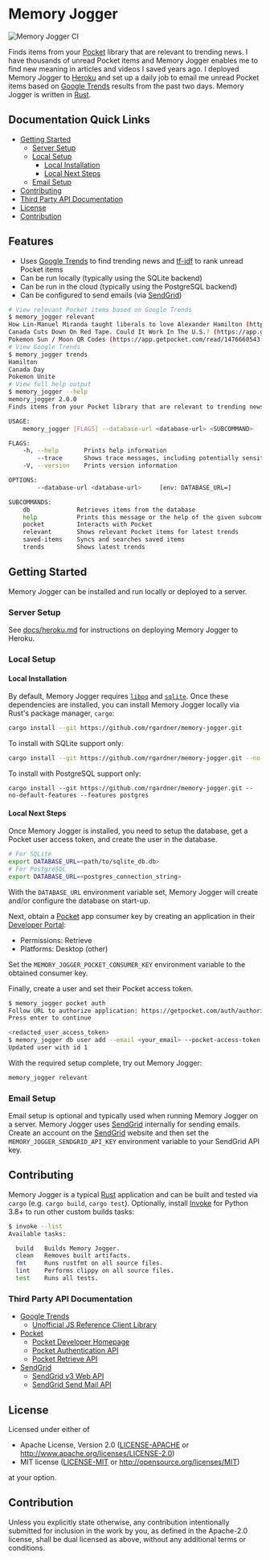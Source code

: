 # Memory Jogger

![Memory Jogger CI](https://github.com/rgardner/memory-jogger/workflows/Memory%20Jogger%20CI/badge.svg)

Finds items from your [Pocket][pocket] library that are
relevant to trending news. I have thousands of unread Pocket items and Memory
Jogger enables me to find new meaning in articles and videos I saved years
ago. I deployed Memory Jogger to [Heroku](https://www.heroku.com/) and set up
a daily job to email me unread Pocket items based on [Google
Trends][google-trends] results from the past two days. Memory Jogger is written
in [Rust][rust].

## Documentation Quick Links

- [Getting Started](#getting-started)
  - [Server Setup](#server-setup)
  - [Local Setup](#local-setup)
    - [Local Installation](#local-installation)
    - [Local Next Steps](#local-next-steps)
  - [Email Setup](#email-setup)
- [Contributing](#contributing)
- [Third Party API Documentation](#third-party-api-documentation)
- [License](#license)
- [Contribution](#contribution)

## Features

- Uses [Google Trends][google-trends] to find trending news
  and [tf-idf](https://en.wikipedia.org/wiki/Tf%E2%80%93idf) to rank unread
  Pocket items
- Can be run locally (typically using the SQLite backend)
- Can be run in the cloud (typically using the PostgreSQL backend)
- Can be configured to send emails (via [SendGrid][sendgrid])

```sh
# View relevant Pocket items based on Google Trends
$ memory_jogger relevant
How Lin-Manuel Miranda taught liberals to love Alexander Hamilton (https://app.getpocket.com/read/1116619900), Why: Hamilton (https://trends.google.com/trends/explore?q=Hamilton&date=now%207-d&geo=US)
Canada Cuts Down On Red Tape. Could It Work In The U.S.? (https://app.getpocket.com/read/934754123), Why: Canada Day (https://trends.google.com/trends/explore?q=Canada%20Day&date=now%207-d&geo=US)
Pokemon Sun / Moon QR Codes (https://app.getpocket.com/read/1476660543, Why: Pokemon Unite (https://trends.google.com/trends/explore?q=Pokemon%20Unite&date=now%207-d&geo=US)
# View Google Trends
$ memory_jogger trends
Hamilton
Canada Day
Pokemon Unite
# View full help output
$ memory_jogger --help
memory_jogger 2.0.0
Finds items from your Pocket library that are relevant to trending news.

USAGE:
    memory_jogger [FLAGS] --database-url <database-url> <SUBCOMMAND>

FLAGS:
    -h, --help       Prints help information
        --trace      Shows trace messages, including potentially sensitive HTTP data
    -V, --version    Prints version information

OPTIONS:
        --database-url <database-url>     [env: DATABASE_URL=]

SUBCOMMANDS:
    db             Retrieves items from the database
    help           Prints this message or the help of the given subcommand(s)
    pocket         Interacts with Pocket
    relevant       Shows relevant Pocket items for latest trends
    saved-items    Syncs and searches saved items
    trends         Shows latest trends
```

## Getting Started

Memory Jogger can be installed and run locally or deployed to a server.

### Server Setup

See [docs/heroku.md](docs/heroku.md) for instructions on deploying Memory
Jogger to Heroku.

### Local Setup

#### Local Installation

By default, Memory Jogger requires
[`libpq`](https://www.postgresql.org/download/) and
[`sqlite`](https://www.sqlitetutorial.net/download-install-sqlite/). Once
these dependencies are installed, you can install Memory Jogger locally via
Rust's package manager, `cargo`:

```sh
cargo install --git https://github.com/rgardner/memory-jogger.git
```

To install with SQLite support only:

```sh
cargo install --git https://github.com/rgardner/memory-jogger.git --no-default-features --features sqlite
```

To install with PostgreSQL support only:

```
cargo install --git https://github.com/rgardner/memory-jogger.git --no-default-features --features postgres
```

#### Local Next Steps

Once Memory Jogger is installed, you need to setup the database, get a Pocket
user access token, and create the user in the database.

```sh
# For SQLite
export DATABASE_URL=<path/to/sqlite_db.db>
# For PostgreSQL
export DATABASE_URL=<postgres_connection_string>
```

With the `DATABASE_URL` environment variable set, Memory Jogger will create
and/or configure the database on start-up.

Next, obtain a [Pocket][pocket] app consumer key by creating an application
in their [Developer Portal](https://getpocket.com/developer/apps/):

- Permissions: Retrieve
- Platforms: Desktop (other)

Set the `MEMORY_JOGGER_POCKET_CONSUMER_KEY` environment variable to the
obtained consumer key.

Finally, create a user and set their Pocket access token.

```sh
$ memory_jogger pocket auth
Follow URL to authorize application: https://getpocket.com/auth/authorize?request_token=<redacted_request_token>&redirect_uri=memory_jogger%3Afinishauth
Press enter to continue

<redacted_user_access_token>
$ memory_jogger db user add --email <your_email> --pocket-access-token <redacted_user_access_token>
Updated user with id 1
```

With the required setup complete, try out Memory Jogger:

```sh
memory_jogger relevant
```

### Email Setup

Email setup is optional and typically used when running Memory Jogger on a
server. Memory Jogger uses [SendGrid][sendgrid] internally for sending
emails. Create an account on the [SendGrid][sendgrid] website and then set
the `MEMORY_JOGGER_SENDGRID_API_KEY` environment variable to your SendGrid API
key.

## Contributing

Memory Jogger is a typical [Rust][rust] application and can be built and tested
via `cargo` (e.g. `cargo build`, `cargo test`). Optionally, install
[Invoke][pyinvoke] for Python 3.8+ to run other custom builds tasks:

```sh
$ invoke --list
Available tasks:

  build   Builds Memory Jogger.
  clean   Removes built artifacts.
  fmt     Runs rustfmt on all source files.
  lint    Performs clippy on all source files.
  test    Runs all tests.
```

[pyinvoke]: https://www.pyinvoke.org/

### Third Party API Documentation

- [Google Trends][google-trends]
  - [Unofficial JS Reference Client Library](https://github.com/pat310/google-trends-api)
- [Pocket](https://getpocket.com/)
  - [Pocket Developer Homepage](https://getpocket.com/developer/)
  - [Pocket Authentication API](https://getpocket.com/developer/docs/authentication)
  - [Pocket Retrieve API](https://getpocket.com/developer/docs/v3/retrieve)
- [SendGrid][sendgrid]
  - [SendGrid v3 Web API](https://sendgrid.com/docs/API_Reference/api_v3.html)
  - [SendGrid Send Mail API](https://sendgrid.com/docs/API_Reference/Web_API_v3/Mail/index.html)

## License

Licensed under either of

- Apache License, Version 2.0
  ([LICENSE-APACHE](LICENSE-APACHE) or <http://www.apache.org/licenses/LICENSE-2.0>)
- MIT license
  ([LICENSE-MIT](LICENSE-MIT) or <http://opensource.org/licenses/MIT>)

at your option.

## Contribution

Unless you explicitly state otherwise, any contribution intentionally submitted
for inclusion in the work by you, as defined in the Apache-2.0 license, shall be
dual licensed as above, without any additional terms or conditions.

[google-trends]: https://trends.google.com/trends/
[pocket]: https://getpocket.com/
[rust]: https://www.rust-lang.org/
[sendgrid]: https://sendgrid.com/
